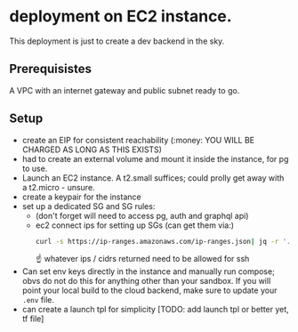 # deployment on EC2 instance.

This deployment is just to create a dev backend in the sky.

## Prerequisistes
A VPC with an internet gateway and public subnet ready to go.

## Setup
- create an EIP for consistent reachability (:money: YOU WILL BE CHARGED AS LONG AS THIS EXISTS)
- had to create an external volume and mount it inside the instance, for pg to use.
- Launch an EC2 instance. A t2.small suffices; could prolly get away with a t2.micro - unsure.
- create a keypair for the instance
- set up a dedicated SG and SG rules:
  - (don't forget will need to access pg, auth and graphql api)
  - ec2 connect ips for setting up SGs (can get them via:)
    ```sh
    curl -s https://ip-ranges.amazonaws.com/ip-ranges.json| jq -r '.prefixes[] | select(.region=="us-east-1") | select(.service=="EC2_INSTANCE_CONNECT") | .ip_prefix'
    ```
    :point_up: whatever ips / cidrs returned need to be allowed for ssh
- Can set env keys directly in the instance and manually run compose; obvs do not do this for anything other than your sandbox. If you will point your local build to the cloud backend, make sure to update your `.env` file.
- can create a launch tpl for simplicity [TODO: add launch tpl or better yet, tf file]